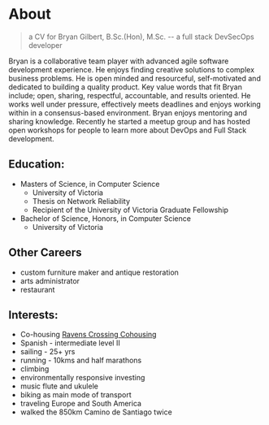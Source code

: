 # About

> a CV for Bryan Gilbert, B.Sc.(Hon), M.Sc. -- a full stack DevSecOps developer

Bryan is a collaborative team player with advanced agile software development experience.  He enjoys finding creative solutions to complex business problems. He is open minded and resourceful, self-motivated and dedicated to building a quality product.  Key value words that fit Bryan include; open, sharing, respectful, accountable, and results oriented. He works well under pressure, effectively meets deadlines and enjoys working within in a consensus-based environment.  Bryan enjoys mentoring and sharing knowledge.  Recently he started a meetup group and has hosted open workshops for people to learn more about DevOps and Full Stack development.

## Education:

- Masters of Science, in Computer Science
    - University of Victoria 
    - Thesis on Network Reliability
    - Recipient of the University of Victoria Graduate Fellowship
- Bachelor of Science, Honors, in Computer Science
    - University of Victoria 


## Other Careers
- custom furniture maker and antique restoration
- arts administrator
- restaurant

## Interests:
- Co-housing [Ravens Crossing Cohousing](https://www.ravenscrossingcohousing.ca/)
- Spanish - intermediate level II
- sailing - 25+ yrs
- running - 10kms and half marathons
- climbing
- environmentally responsive investing
- music flute and ukulele
- biking as main mode of transport
- traveling Europe and South America
- walked the 850km Camino de Santiago twice

